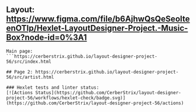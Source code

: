 ## Layout: https://www.figma.com/file/b6AjhwQsQeSeoIteenOTIp/Hexlet-LayoutDesigner-Project.-Music-Box?node-id=0%3A1

```
Main page:
```https://cerberstrix.github.io/layout-designer-project-56/src/index.html

## Page 2: https://cerberstrix.github.io/layout-designer-project-56/src/artist.html

### Hexlet tests and linter status:
[![Actions Status](https://github.com/CerberStrix/layout-designer-project-56/workflows/hexlet-check/badge.svg)](https://github.com/CerberStrix/layout-designer-project-56/actions)
